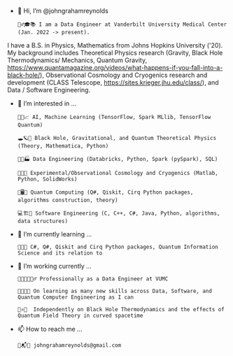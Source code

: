 - 👋 Hi, I’m @johngrahamreynolds

      👱‍♂️🎓📚 I am a Data Engineer at Vanderbilt University Medical Center (Jan. 2022 -> present).

I have a B.S. in Physics, Mathematics from Johns Hopkins University ('20). My background includes Theoretical Physics research (Gravity, Black Hole Thermodynamics/ Mechanics, Quantum Gravity, https://www.quantamagazine.org/videos/what-happens-if-you-fall-into-a-black-hole/), Observational Cosmology and Cryogenics research and development (CLASS Telescope, https://sites.krieger.jhu.edu/class/), and Data / Software Engineering.  
      
- 👀 I’m interested in ... 

      🧠🤖📈 AI, Machine Learning (TensorFlow, Spark MLlib, TensorFlow Quantum)
      
      🕳🪐🔮 Black Hole, Gravitational, and Quantum Theoretical Physics (Theory, Mathematica, Python)
      
      🐍🧮🏭 Data Engineering (Databricks, Python, Spark (pySpark), SQL)
      
      📡🌌🧊 Experimental/Observational Cosmology and Cryogenics (Matlab, Python, SolidWorks)
      
      🔬🖥🤏 Quantum Computing (Q#, Qiskit, Cirq Python packages, algorithms construction, theory) 
      
      💻🏗🎢 Software Engineering (C, C++, C#, Java, Python, algorithms, data structures) 
      
- 🌱 I’m currently learning ...
     
      👾🚀🔀 C#, Q#, Qiskit and Cirq Python packages, Quantum Information Science and its relation to 
     
- 🏧 I’m working currently ...

      👨‍💻👨‍🔬👷‍♂️ Professionally as a Data Engineer at VUMC
      
      👀👨‍🏫🔋 On learning as many new skills across Data, Software, and Quantum Computer Engineering as I can
      
      🧵⚛️📓  Independently on Black Hole Thermodynamics and the effects of Quantum Field Theory in curved spacetime

- 📫 How to reach me ...
      
      📩📬📧 johngrahamreynolds@gmail.com


